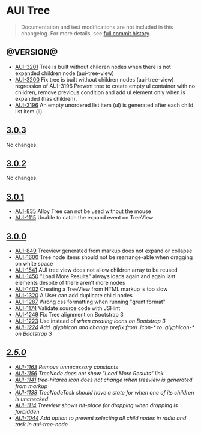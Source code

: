 # AUI Tree

> Documentation and test modifications are not included in this changelog. For more details, see [full commit history](https://github.com/liferay/alloy-ui/commits/master/src/aui-tree).

## @VERSION@

* [AUI-3201](https://issues.liferay.com/browse/AUI-3201) Tree is built without children nodes when there is not expanded children node (aui-tree-view)
* [AUI-3200](https://issues.liferay.com/browse/AUI-3200) Fix tree is built without children nodes (aui-tree-view) regression of AUI-3196 Prevent tree to create empty ul container with no children, remove previous condition and add ul element only when is expanded (has children).
* [AUI-3196](https://issues.liferay.com/browse/AUI-3196) An empty unordered list item (ul) is generated after each child list item (li)

## [3.0.3](https://github.com/liferay/alloy-ui/releases/tag/3.0.3)

No changes.

## [3.0.2](https://github.com/liferay/alloy-ui/releases/tag/3.0.2)

No changes.

## [3.0.1](https://github.com/liferay/alloy-ui/releases/tag/3.0.1)

* [AUI-835](https://issues.liferay.com/browse/AUI-835) Alloy Tree can not be used without the mouse
* [AUI-1115](https://issues.liferay.com/browse/AUI-1115) Unable to catch the expand event on TreeView

## [3.0.0](https://github.com/liferay/alloy-ui/releases/tag/3.0.0)

* [AUI-849](https://issues.liferay.com/browse/AUI-849) Treeview generated from markup does not expand or collapse
* [AUI-1600](https://issues.liferay.com/browse/AUI-1600) Tree node items should not be rearrange-able when dragging on white space
* [AUI-1541](https://issues.liferay.com/browse/AUI-1541) AUI tree view does not allow children array to be reused
* [AUI-1450](https://issues.liferay.com/browse/AUI-1450) "Load More Results" always loads again and again last elements despite of there aren't more nodes
* [AUI-1402](https://issues.liferay.com/browse/AUI-1402) Creating a TreeView from HTML markup is too slow
* [AUI-1320](https://issues.liferay.com/browse/AUI-1320) A User can add duplicate child nodes
* [AUI-1287](https://issues.liferay.com/browse/AUI-1287) Wrong css formatting when running "grunt format"
* [AUI-1174](https://issues.liferay.com/browse/AUI-1174) Validate source code with JSHint
* [AUI-1249](https://issues.liferay.com/browse/AUI-1249) Fix Tree alignment on Bootstrap 3
* [AUI-1223](https://issues.liferay.com/browse/AUI-1223) Use <span> instead of <i> when creating icons on Bootstrap 3
* [AUI-1224](https://issues.liferay.com/browse/AUI-1224) Add .glyphicon and change prefix from .icon-* to .glyphicon-* on Bootstrap 3

## [2.5.0](https://github.com/liferay/alloy-ui/releases/tag/2.5.0)

* [AUI-1163](https://issues.liferay.com/browse/AUI-1163) Remove unnecessary constants
* [AUI-1156](https://issues.liferay.com/browse/AUI-1156) TreeNode does not show "Load More Results" link
* [AUI-1141](https://issues.liferay.com/browse/AUI-1141) tree-hitarea icon does not change when treeview is generated from markup
* [AUI-1138](https://issues.liferay.com/browse/AUI-1138) TreeNodeTask should have a state for when one of its children is unchecked
* [AUI-1114](https://issues.liferay.com/browse/AUI-1114) Treeview shows hit-place for dropping when dropping is forbidden
* [AUI-1044](https://issues.liferay.com/browse/AUI-1044) Add option to prevent selecting all child nodes in radio and task in aui-tree-node